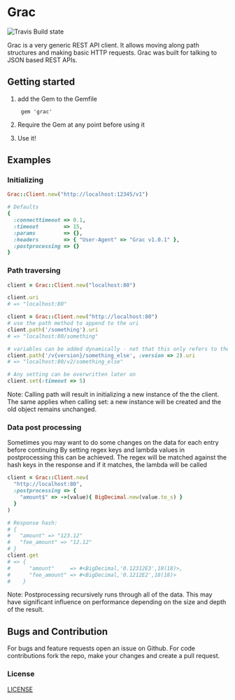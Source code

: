 # Grac

![Travis Build state](https://api.travis-ci.org/Barzahlen/grac.svg)

Grac is a very generic REST API client.
It allows moving along path structures and making basic HTTP requests.
Grac was built for talking to JSON based REST APIs.

## Getting started

1. add the Gem to the Gemfile

        gem 'grac'

2. Require the Gem at any point before using it
3. Use it!

## Examples

### Initializing
```ruby
Grac::Client.new("http://localhost:12345/v1")

# Defaults
{
  :connecttimeout => 0.1,
  :timeout        => 15,
  :params         => {},
  :headers        => { "User-Agent" => "Grac v1.0.1" },
  :postprocessing => {}
}
```

### Path traversing
```ruby
client = Grac::Client.new("localhost:80")

client.uri
# => "localhost:80"

client = Grac::Client.new("http://localhost:80")
# use the path method to append to the uri
client.path('/something').uri
# => "localhost:80/something"

# variables can be added dynamically - not that this only refers to the currently added path!
client.path('/v{version}/something_else', :version => 2).uri
# => "localhost:80/v2/something_else"

# Any setting can be overwritten later on
client.set(:timeout => 5)
```

Note:
Calling path will result in initializing a new instance of the the client.
The same applies when calling set: a new instance will be created and the old object remains unchanged.

### Data post processing
Sometimes you may want to do some changes on the data for each entry before continuing
By setting regex keys and lambda values in postprocessing this can be achieved.
The regex will be matched against the hash keys in the response and if it matches, the lambda will be called

```ruby
client = Grac::Client.new(
  "http://localhost:80",
  :postprocessing => {
    "amount$" => ->(value){ BigDecimal.new(value.to_s) }
  }
)

# Response hash:
# {
#   "amount" => "123.12"
#   "fee_amount" => "12.12"
# }
client.get
# => {
#      "amount"     => #<BigDecimal,'0.12312E3',18(18)>,
#      "fee_amount" => #<BigDecimal,'0.1212E2',18(18)>
#    }
```

Note:
Postprocessing recursively runs through all of the data.
This may have significant influence on performance depending on the size and depth of the result.

## Bugs and Contribution
For bugs and feature requests open an issue on Github. For code contributions fork the repo, make your changes and create a pull request.

### License
[LICENSE](LICENSE)
